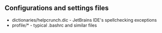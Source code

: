 ## Configurations and settings files
- dictionaries/helpcrunch.dic - JetBrains IDE's spellchecking exceptions
- profile/* - typical .bashrc and similar files
 
